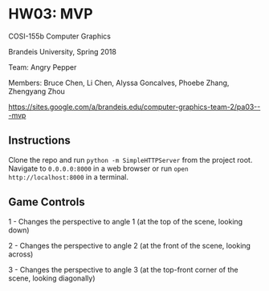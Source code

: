 # HW03: MVP

COSI-155b Computer Graphics

Brandeis University, Spring 2018

Team: Angry Pepper

Members: Bruce Chen, Li Chen, Alyssa Goncalves, Phoebe Zhang, Zhengyang Zhou

https://sites.google.com/a/brandeis.edu/computer-graphics-team-2/pa03---mvp

## Instructions

Clone the repo and run ```python -m SimpleHTTPServer``` from the project root.  Navigate to ```0.0.0.0:8000``` in a web browser or run ```open http://localhost:8000``` in a terminal.

## Game Controls

1 - Changes the perspective to angle 1 (at the top of the scene, looking down)

2 - Changes the perspective to angle 2 (at the front of the scene, looking across)

3 - Changes the perspective to angle 3 (at the top-front corner of the scene, looking diagonally)